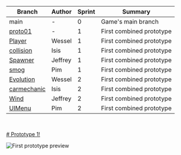 
| Branch     | Author | Sprint | Summary |
| ----------- | ----------- |  ----------- |  ----------- |
| main      | - | 0 | Game's main branch |
| <a href="https://github.com/Isissss/CLE4/tree/proto01">proto01</a>   | - | 1 | First combined prototype |
| <a href="https://github.com/Isissss/CLE4/tree/Player">Player</a>   | Wessel | 1 | First combined prototype |
| <a href="https://github.com/Isissss/CLE4/tree/collision">collision</a>   | Isis | 1 | First combined prototype |
| <a href="https://github.com/Isissss/CLE4/tree/Spawner">Spawner</a>   | Jeffrey | 1 | First combined prototype |
| <a href="https://github.com/Isissss/CLE4/tree/smog">smog</a>   | Pim | 1 | First combined prototype |
| <a href="https://github.com/Isissss/CLE4/tree/Evolution">Evolution</a>   | Wessel | 2 | First combined prototype |
| <a href="https://github.com/Isissss/CLE4/tree/carmechanic">carmechanic</a>   | Isis | 2 | First combined prototype |
| <a href="https://github.com/Isissss/CLE4/tree/Wind">Wind</a>   | Jeffrey | 2 | First combined prototype |
| <a href="https://github.com/Isissss/CLE4/tree/collision">UIMenu</a>   | Pim | 2 | First combined prototype |
 <br>     
        



[# Prototype 1!](https://isissss.github.io/CLE4/)
 
 ![First prototype preview](https://cdn.discordapp.com/attachments/918139462372954152/978769137226620968/unknown.png)

